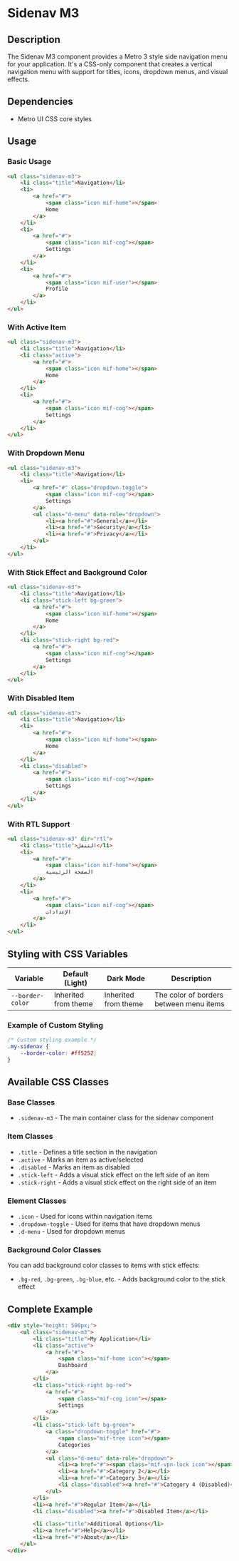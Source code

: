 # Sidenav M3

## Description

The Sidenav M3 component provides a Metro 3 style side navigation menu for your application. It's a CSS-only component that creates a vertical navigation menu with support for titles, icons, dropdown menus, and visual effects.

## Dependencies

- Metro UI CSS core styles

## Usage

### Basic Usage

```html
<ul class="sidenav-m3">
    <li class="title">Navigation</li>
    <li>
        <a href="#">
            <span class="icon mif-home"></span>
            Home
        </a>
    </li>
    <li>
        <a href="#">
            <span class="icon mif-cog"></span>
            Settings
        </a>
    </li>
    <li>
        <a href="#">
            <span class="icon mif-user"></span>
            Profile
        </a>
    </li>
</ul>
```

### With Active Item

```html
<ul class="sidenav-m3">
    <li class="title">Navigation</li>
    <li class="active">
        <a href="#">
            <span class="icon mif-home"></span>
            Home
        </a>
    </li>
    <li>
        <a href="#">
            <span class="icon mif-cog"></span>
            Settings
        </a>
    </li>
</ul>
```

### With Dropdown Menu

```html
<ul class="sidenav-m3">
    <li class="title">Navigation</li>
    <li>
        <a href="#" class="dropdown-toggle">
            <span class="icon mif-cog"></span>
            Settings
        </a>
        <ul class="d-menu" data-role="dropdown">
            <li><a href="#">General</a></li>
            <li><a href="#">Security</a></li>
            <li><a href="#">Privacy</a></li>
        </ul>
    </li>
</ul>
```

### With Stick Effect and Background Color

```html
<ul class="sidenav-m3">
    <li class="title">Navigation</li>
    <li class="stick-left bg-green">
        <a href="#">
            <span class="icon mif-home"></span>
            Home
        </a>
    </li>
    <li class="stick-right bg-red">
        <a href="#">
            <span class="icon mif-cog"></span>
            Settings
        </a>
    </li>
</ul>
```

### With Disabled Item

```html
<ul class="sidenav-m3">
    <li class="title">Navigation</li>
    <li>
        <a href="#">
            <span class="icon mif-home"></span>
            Home
        </a>
    </li>
    <li class="disabled">
        <a href="#">
            <span class="icon mif-cog"></span>
            Settings
        </a>
    </li>
</ul>
```

### With RTL Support

```html
<ul class="sidenav-m3" dir="rtl">
    <li class="title">التنقل</li>
    <li>
        <a href="#">
            <span class="icon mif-home"></span>
            الصفحة الرئيسية
        </a>
    </li>
    <li>
        <a href="#">
            <span class="icon mif-cog"></span>
            الإعدادات
        </a>
    </li>
</ul>
```

## Styling with CSS Variables

| Variable | Default (Light) | Dark Mode | Description |
| -------- | --------------- | --------- | ----------- |
| `--border-color` | Inherited from theme | Inherited from theme | The color of borders between menu items |

### Example of Custom Styling

```css
/* Custom styling example */
.my-sidenav {
    --border-color: #ff5252;
}
```

## Available CSS Classes

### Base Classes
- `.sidenav-m3` - The main container class for the sidenav component

### Item Classes
- `.title` - Defines a title section in the navigation
- `.active` - Marks an item as active/selected
- `.disabled` - Marks an item as disabled
- `.stick-left` - Adds a visual stick effect on the left side of an item
- `.stick-right` - Adds a visual stick effect on the right side of an item

### Element Classes
- `.icon` - Used for icons within navigation items
- `.dropdown-toggle` - Used for items that have dropdown menus
- `.d-menu` - Used for dropdown menus

### Background Color Classes
You can add background color classes to items with stick effects:
- `.bg-red`, `.bg-green`, `.bg-blue`, etc. - Adds background color to the stick effect

## Complete Example

```html
<div style="height: 500px;">
    <ul class="sidenav-m3">
        <li class="title">My Application</li>
        <li class="active">
            <a href="#">
                <span class="mif-home icon"></span>
                Dashboard
            </a>
        </li>
        <li class="stick-right bg-red">
            <a href="#">
                <span class="mif-cog icon"></span>
                Settings
            </a>
        </li>
        <li class="stick-left bg-green">
            <a class="dropdown-toggle" href="#">
                <span class="mif-tree icon"></span>
                Categories
            </a>
            <ul class="d-menu" data-role="dropdown">
                <li><a href="#"><span class="mif-vpn-lock icon"></span> Category 1</a></li>
                <li><a href="#">Category 2</a></li>
                <li><a href="#">Category 3</a></li>
                <li class="disabled"><a href="#">Category 4 (Disabled)</a></li>
            </ul>
        </li>
        <li><a href="#">Regular Item</a></li>
        <li class="disabled"><a href="#">Disabled Item</a></li>

        <li class="title">Additional Options</li>
        <li><a href="#">Help</a></li>
        <li><a href="#">About</a></li>
    </ul>
</div>
```
